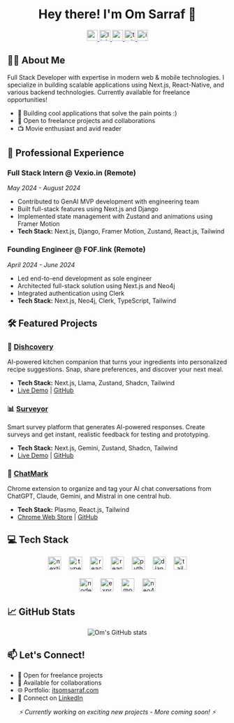 <h1 align="center">Hey there! I'm Om Sarraf 👋</h1>

<div align="center">
  <a href="https://itsomsarraf.com" target="_blank">
    <img src="https://img.shields.io/badge/Website-000000?style=for-the-badge&logo=safari&logoColor=white" height="25" alt="personal website"  />
  </a>
  <a href="https://www.linkedin.com/in/itsomsarraf/" target="_blank">
    <img src="https://img.shields.io/static/v1?message=LinkedIn&logo=linkedin&label=&color=0077B5&logoColor=white&labelColor=&style=for-the-badge" height="25" alt="linkedin logo"  />
  </a>
  <a href="https://www.youtube.com/@itsOmSarraf/videos" target="_blank">
    <img src="https://img.shields.io/static/v1?message=Youtube&logo=youtube&label=&color=FF0000&logoColor=white&labelColor=&style=for-the-badge" height="25" alt="youtube logo"  />
  </a>
  <a href="https://twitter.com/itsOmSarraf_" target="_blank">
    <img src="https://img.shields.io/static/v1?message=Twitter&logo=twitter&label=&color=1DA1F2&logoColor=white&labelColor=&style=for-the-badge" height="25" alt="twitter logo"  />
  </a>
  <a href="https://www.instagram.com/itsomsarraf" target="_blank">
    <img src="https://img.shields.io/static/v1?message=Instagram&logo=instagram&label=&color=E4405F&logoColor=white&labelColor=&style=for-the-badge" height="25" alt="instagram logo"  />
  </a>
</div>

## 👨‍💻 About Me

Full Stack Developer with expertise in modern web & mobile technologies. I specialize in building scalable applications using Next.js, React-Native, and various backend technologies. Currently available for freelance opportunities!

- 🚀 Building cool applications that solve the pain points :)
- 🎯 Open to freelance projects and collaborations
- 📺 Movie enthusiast and avid reader

## 💼 Professional Experience

### Full Stack Intern @ Vexio.in (Remote)
*May 2024 - August 2024*
-  Contributed to GenAI MVP development with engineering team
-  Built full-stack features using Next.js and Django
-  Implemented state management with Zustand and animations using Framer Motion
-  **Tech Stack:** Next.js, Django, Framer Motion, Zustand, React.js, Tailwind

### Founding Engineer @ FOF.link (Remote)
*April 2024 - June 2024*
-  Led end-to-end development as sole engineer
-  Architected full-stack solution using Next.js and Neo4j
-  Integrated authentication using Clerk
-  **Tech Stack:** Next.js, Neo4j, Clerk, TypeScript, Tailwind

## 🛠️ Featured Projects

### 🍲 [Dishcovery](https://dishcovery-nextjs.vercel.app)
AI-powered kitchen companion that turns your ingredients into personalized recipe suggestions. Snap, share preferences, and discover your next meal.
- **Tech Stack:** Next.js, Llama, Zustand, Shadcn, Tailwind
- [Live Demo](https://dishcovery-nextjs.vercel.app) | [GitHub](https://github.com/itsomsarraf/dishcovery-nextjs)

### 📊 [Surveyor](https://surveyor.one)
Smart survey platform that generates AI-powered responses. Create surveys and get instant, realistic feedback for testing and prototyping.
- **Tech Stack:** Next.js, Gemini, Zustand, Shadcn, Tailwind
- [Live Demo](https://surveyor.one) | [GitHub](https://github.com/itsomsarraf/surveyor)

### 🔖 [ChatMark](https://chromewebstore.google.com/detail/chatmark/ijghhkhojebllacdnpibmjodkgdfpnhm?authuser=1&hl=en-GB)
Chrome extension to organize and tag your AI chat conversations from ChatGPT, Claude, Gemini, and Mistral in one central hub.
- **Tech Stack:** Plasmo, React.js, Tailwind
- [Chrome Web Store](https://chromewebstore.google.com/detail/chatmark/ijghhkhojebllacdnpibmjodkgdfpnhm?authuser=1&hl=en-GB) | [GitHub](https://github.com/itsOmSarraf/chatmarks)

## 💻 Tech Stack

<div align="center">
  <img src="https://img.shields.io/badge/Next.js-000000?logo=nextdotjs&logoColor=white&style=for-the-badge" height="30" alt="nextjs logo"  />
  <img width="10" />
  <img src="https://img.shields.io/badge/TypeScript-3178C6?logo=typescript&logoColor=white&style=for-the-badge" height="30" alt="typescript logo"  />
  <img width="10" />
  <img src="https://img.shields.io/badge/React-61DAFB?logo=react&logoColor=black&style=for-the-badge" height="30" alt="react logo"  />
  <img width="10" />
  <img src="https://img.shields.io/badge/React%20Native-61DAFB?logo=react&logoColor=black&style=for-the-badge" height="30" alt="react native logo"  />
  <img width="10" />
  <img src="https://img.shields.io/badge/Python-3776AB?logo=python&logoColor=white&style=for-the-badge" height="30" alt="python logo"  />
  <img width="10" />
  <img src="https://img.shields.io/badge/Django-092E20?logo=django&logoColor=white&style=for-the-badge" height="30" alt="django logo"  />
  <img width="10" />
  <img src="https://img.shields.io/badge/Tailwind-06B6D4?logo=tailwindcss&logoColor=white&style=for-the-badge" height="30" alt="tailwindcss logo"  />
</div>

<br>

<div align="center">
  <img src="https://img.shields.io/badge/Node.js-339933?logo=nodedotjs&logoColor=white&style=for-the-badge" height="30" alt="nodejs logo"  />
  <img width="10" />
  <img src="https://img.shields.io/badge/Express-000000?logo=express&logoColor=white&style=for-the-badge" height="30" alt="express logo"  />
  <img width="10" />
  <img src="https://img.shields.io/badge/MongoDB-47A248?logo=mongodb&logoColor=white&style=for-the-badge" height="30" alt="mongodb logo"  />
  <img width="10" />
  <img src="https://img.shields.io/badge/Neo4j-4581C3?logo=neo4j&logoColor=white&style=for-the-badge" height="30" alt="neo4j logo"  />
</div>

## 📈 GitHub Stats

<div align="center">
  <img src="https://github-readme-stats.vercel.app/api?username=itsomsarraf&show_icons=true&theme=radical" alt="Om's GitHub stats" />
</div>

## 📫 Let's Connect!
- 💼 Open for freelance projects
- 🤝 Available for collaborations
- 🌐 Portfolio: [itsomsarraf.com](https://itsomsarraf.com)
- 📧 Connect on [LinkedIn](https://www.linkedin.com/in/itsomsarraf/)

<div align="center">
  <i>⚡ Currently working on exciting new projects - More coming soon! ⚡</i>
</div>
